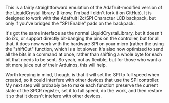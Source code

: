 This is a fairly straightforward emulation of the Adafruit-modified version of the LiquidCrystal library 
(I know, I'm bad I didn't fork it on GitHub). It is designed to work with the Adafruit i2c/SPI Character LCD
backpack, but only if you've bridged the "SPI Enable" pads on the backpack.

It's got the same interface as the normal LiquidCrystalLibrary, but it doesn't do i2c, 
or support directly bit-banging the pins on the controller, but for all that, it does 
now work with the hardware SPI on your micro (rather the using the "shiftOut" function, which is 
a lot slower. It's also now optimized to send all the bits in a command at once, rather than
shifting a whole byte for each bit that needs to be sent. So yeah, not as flexible, but for those
who want a bit more juice out of their Arduinos, this will help.

Worth keeping in mind, though, is that it will set the SPI to full speed when created, so it could
interfere with other devices that use the SPI controller. My next step will probably be to make each
function preserve the current state of the SPCR register, set it to full speed, do the work, and then 
restore it so that it doesn't intefere with other devices.
